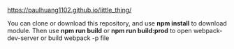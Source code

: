 https://paulhuang1102.github.io/little_thing/

You can clone or download this repository, and use **npm install** to download module.
Then use **npm run build** or **npm run build:prod** to open webpack-dev-server or build webpack -p file
